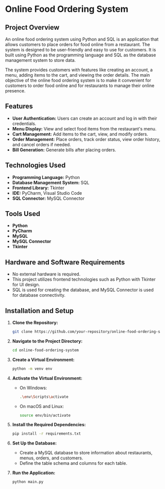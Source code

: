 
# Online Food Ordering System

## Project Overview

An online food ordering system using Python and SQL is an application that allows customers to place orders for food online from a restaurant. The system is designed to be user-friendly and easy to use for customers. It is built using Python as the programming language and SQL as the database management system to store data.

The system provides customers with features like creating an account, a menu, adding items to the cart, and viewing the order details. The main objective of the online food ordering system is to make it convenient for customers to order food online and for restaurants to manage their online presence. 



## Features

- **User Authentication:** Users can create an account and log in with their credentials.
- **Menu Display:** View and select food items from the restaurant's menu.
- **Cart Management:** Add items to the cart, view, and modify orders.
- **Order Management:** Place orders, track order status, view order history, and cancel orders if needed.
- **Bill Generation:** Generate bills after placing orders.

## Technologies Used

- **Programming Language:** Python
- **Database Management System:** SQL
- **Frontend Library:** Tkinter
- **IDE:** PyCharm, Visual Studio Code
- **SQL Connector:** MySQL Connector

## Tools Used

- **Python**
- **PyCharm**
- **MySQL**
- **MySQL Connector**
- **Tkinter**

## Hardware and Software Requirements

- No external hardware is required.
- This project utilizes frontend technologies such as Python with Tkinter for UI design.
- SQL is used for creating the database, and MySQL Connector is used for database connectivity.

## Installation and Setup

1. **Clone the Repository:**
   ```bash
   git clone https://github.com/your-repository/online-food-ordering-system.git
   ```

2. **Navigate to the Project Directory:**
   ```bash
   cd online-food-ordering-system
   ```

3. **Create a Virtual Environment:**
   ```bash
   python -m venv env
   ```

4. **Activate the Virtual Environment:**
   - On Windows:
     ```bash
     .\env\Scripts\activate
     ```
   - On macOS and Linux:
     ```bash
     source env/bin/activate
     ```

5. **Install the Required Dependencies:**
   ```bash
   pip install -r requirements.txt
   ```

6. **Set Up the Database:**
   - Create a MySQL database to store information about restaurants, menus, orders, and customers.
   - Define the table schema and columns for each table.

7. **Run the Application:**
   ```bash
   python main.py
   ```


